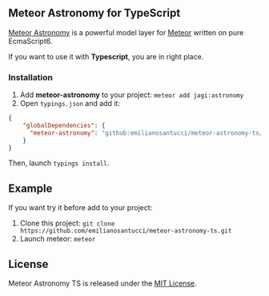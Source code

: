 ## Meteor Astronomy for TypeScript

[Meteor Astronomy](https://atmospherejs.com/jagi/astronomy) is a powerful model layer for [Meteor](https://www.meteor.com) written on pure EcmaScript6. 

If you want to use it with **Typescript**, you are in right place.

### Installation

1. Add **meteor-astronomy** to your project: `meteor add jagi:astronomy`
2. Open `typings.json` and add it: 
```json
{
    "globalDependencies": {
      "meteor-astronomy": "github:emilianosantucci/meteor-astronomy-ts/.types/astronomy.d.ts#0c2adad0ade366e23ceea6ac64ffd462e52cbab5"
    }
}
```

Then, launch `typings install`.

## Example

If you want try it before add to your project:

1. Clone this project: `git clone https://github.com/emilianosantucci/meteor-astronomy-ts.git`
2. Launch meteor: `meteor`

## License

Meteor Astronomy TS is released under the [MIT License](http://opensource.org/licenses/MIT).

